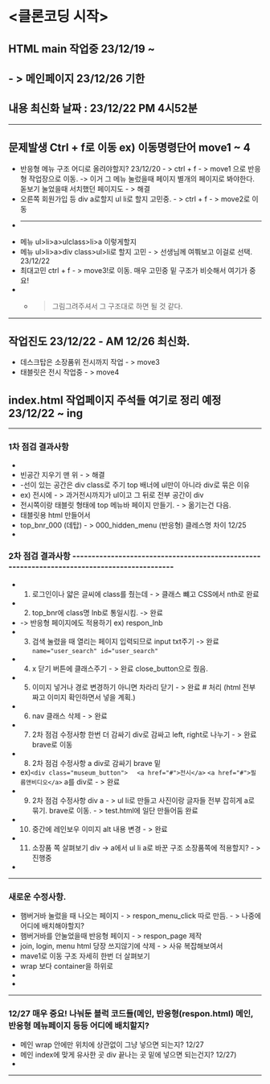 # <클론코딩 시작> 
## HTML main 작업중 23/12/19 ~ 
## - > 메인페이지 23/12/26 기한
## 내용 최신화 날짜 : 23/12/22 PM 4시52분
-----------------------------------------------------------------------------------
## 문제발생 Ctrl + f로 이동 ex) 이동명령단어 move1 ~ 4
* 반응형 메뉴 구조 어디로 올려야할지? 23/12/20 - > ctrl + f - > move1 으로 반응형 작업장으로 이동.
-> 이거 그 메뉴 눌렀을때 페이지 별개의 페이지로 봐야한다. 돋보기 눌었을때 서치했던 페이지도 - > 해결
* 오른쪽 회원가입 등 div a로할지 ul li로 할지 고민중. - >  ctrl + f - > move2로 이동
* ---------------------------------------------------------------------------------
* 메뉴 ul>li>a>ulclass>li>a 이렇게할지
* 메뉴 ul>li>a>div class>ul>li로 할지 고민 - > 선생님께 여쭤보고 이걸로 선택. 23/12/22
* 최대고민 ctrl + f - > move3!로 이동. 매우 고민중 밑 구조가 비슷해서 여기가 중요!
* - > 그림그려주셔서 그 구조대로 하면 될 것 같다.
------------------------------------------------------------------------------------
## 작업진도 23/12/22 - AM 12/26 최신화.
* 데스크탑은 소장품위 전시까지 작업 - > move3
* 태블릿은 전시 작업중 - > move4
## index.html 작업페이지 주석들 여기로 정리 예정 23/12/22 ~ ing
------------------------------------------------------------------------------------
### 1차 점검 결과사항
* 
* 빈공간 지우기 맨 위 - > 해결 
* -선이 있는 공간은 div class로 주기 top 배너에 ul만이 아니라 div로 묶은 이유 
* ex) 전시에 - > 과거전시까지가 ul이고 그 뒤로 전부 공간이 div
* 전시쪽이랑 태블릿 형태에 top 메뉴바 페이지 만들기. - > 옮기는건 다음.
* 태블릿용 html 만들어서
*  top_bnr_000 (데탑) - > 000_hidden_menu (반응형) 클레스명 차이 12/25
* 
### 2차 점검 결과사항 --------------------------------------------------------------------------------------------
* 1. 로그인이나 얇은 글씨에 class를 줬는데 - > 클래스 뺴고 CSS에서 nth로 완료
* 2. top_bnr에 class명 lnb로 통일시킴. -> 완료
* -> 반응형 페이지에도 적용하기 ex) respon_lnb
* 3. 검색 눌렸을 때 열리는 페이지 입력되므로 input txt주기  -> 완료 `name="user_search" id="user_search"`
* 4. x 닫기 버튼에 클래스주기 - > 완료 close_button으로 줬음.
* 5. 이미지 넣거나 경로 변경하기 아니면 차라리 닫기 - > 완료 # 처리 (html 전부 짜고 이미지 확인하면서 넣을 계획.)
* 6. nav 클래스 삭제 - > 완료
* 7. 2차 점검 수정사항 한번 더 감싸기 div로 감싸고 left, right로 나누기 - > 완료 brave로 이동
* 8. 2차 점검 수정사항 a div로 감싸기 brave 밑
*    ex)`<div class="museum_button"> `
        ` <a href="#">전시</a>` 
        `<a href="#">필름앤비디오</a>` a를 div로 - > 완료
* 9. 2차 점검 수정사항 div a - >  ul li로 만들고 사진이랑 글자들 전부 잡히게 a로 묶기. brave로 이동. - > test.html에 일단 만들어둠 완료
* 10. 중간에 레인보우 이미지 alt 내용 변경 - > 완료
* 11. 소장품 쪽 살펴보기 div -> a에서 ul li a로 바꾼 구조 소장품쪽에 적용할지? - > 진행중
* 
--------------------------------------------------------------------------------------------------------------------
### 새로운 수정사항. 
* 햄버거바 눌렀을 때 나오는 페이지 - > respon_menu_click 따로 만듬. - > 나중에 어디에 배치해야할지?
* 햄버거바를 안눌었을때 반응형 페이지 - > respon_page 제작 
* join, login, menu html 당장 쓰지않기에 삭제 - > 사유 복잡해보여서 
* mave1로 이동 구조 자세히 한번 더 살펴보기
* wrap 보다 container을 하위로 
*
*
---------------------------------------------------------------------------------------------------------------------
### 12/27 매우 중요! 나눠둔 블럭 코드들(메인, 반응형(respon.html) 메인, 반응형 메뉴페이지 등등 어디에 배치할지?
* 메인 wrap 안에만 위치에 상관없이 그냥 넣으면 되는지? 12/27
* 메인 index에 맞게 유사한 곳 div 끝나는 곳 밑에 넣으면 되는건지? 12/27)
*
----------------------------------------------------------------------------------------------------------------------
